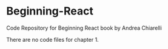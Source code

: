 # Beginning-React
Code Repository for Beginning React book by Andrea Chiarelli

There are no code files for chapter 1.
